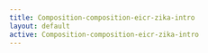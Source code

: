 ```yaml
---
title: Composition-composition-eicr-zika-intro
layout: default
active: Composition-composition-eicr-zika-intro
---
```


